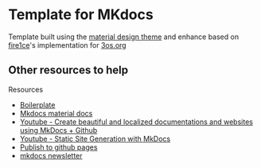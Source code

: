 # Template for MKdocs

Template built using the [material design theme](https://github.com/squidfunk/mkdocs-material) and enhance based on [fire1ce](https://github.com/fire1ce/3os.org/)'s implementation for [3os.org](https://3os.org/penetration-testing/tools/clickjacking/)

## Other resources to help

Resources
- [Boilerplate](https://mkdocs.peaceiris.com/)
- [Mkdocs material docs](https://squidfunk.github.io/mkdocs-material/)
- [Youtube - Create beautiful and localized documentations and websites using MkDocs + Github](https://www.youtube.com/watch?v=0pYN6Z-t1-s)
- [Youtube - Static Site Generation with MkDocs](https://www.youtube.com/watch?v=eJVVbZYUYro)
- [Publish to github pages](https://dev.to/ar2pi/publish-your-markdown-docs-on-github-pages-6pe)
- [mkdocs newsletter](https://lyz-code.github.io/mkdocs-newsletter/install/)
